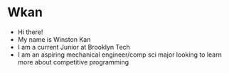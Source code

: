 # Wkan

- Hi there!
- My name is Winston Kan
- I am a current Junior at Brooklyn Tech
- I am an aspiring mechanical engineer/comp sci major looking to learn more about competitive programming
